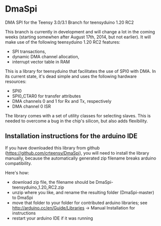 DmaSpi
======

DMA SPI for the Teensy 3.0/3.1
Branch for teensyduino 1.20 RC2

This branch is currently in development and will change a lot in the coming weeks (starting somewhen after August 17th, 2014, but not earlier). It will make use of the following teensyduino 1.20 RC2 features:
- SPI transactions,
- dynamic DMA channel allocation,
- interrupt vector table in RAM

This is a library for teensyduino that facilitates the use of SPI0 with DMA. In its current state, it's dead simple and uses the following hardware resources:
- SPI0
- SPI0_CTAR0 for transfer attributes
- DMA channels 0 and 1 for Rx and Tx, respectively
- DMA channel 0 ISR

The library comes with a set of utility classes for selecting slaves. This is needed to overcome a bug in the chip's silicon, but also adds flexibility.

Installation instructions for the arduino IDE
---------------------------------------------
If you have downloaded this library from github (https://github.com/crteensy/DmaSpi), you will need to install the library manually, because the automatically generated zip filename breaks arduino compatibility.

Here's how:
- download zip file, the filename should be DmaSpi-teensyduino_1.20_RC2.zip
- unzip where you like, and rename the resulting folder (DmaSpi-master) to DmaSpi
- move that folder to your folder for contributed arduino libraries; see http://arduino.cc/en/Guide/Libraries -> Manual Installation for instructions
- restart your arduino IDE if it was running


